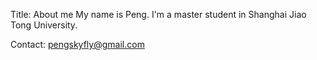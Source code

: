 Title: About me
My name is Peng. I'm a master student in Shanghai Jiao Tong University.

Contact: pengskyfly@gmail.com